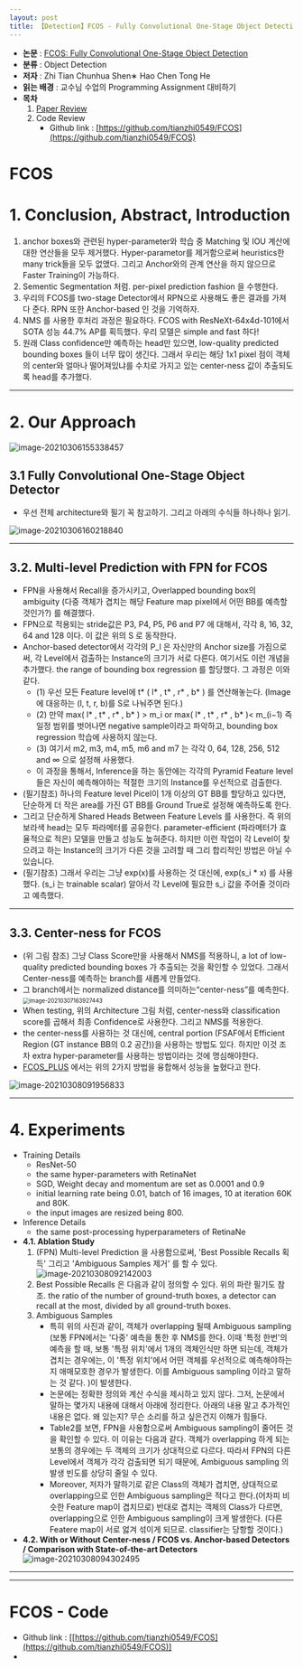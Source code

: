 ```yaml
---
layout: post
title: 【Detection】FCOS - Fully Convolutional One-Stage Object Detection
---
```


- **논문** : [FCOS: Fully Convolutional One-Stage Object Detection](https://arxiv.org/pdf/1904.01355.pdf)
- **분류** : Object Detection
- **저자** : Zhi Tian Chunhua Shen∗ Hao Chen Tong He
- **읽는 배경** : 교수님 수업의 Programming Assignment 대비하기
- **목차**
  1. [Paper Review](https://junha1125.github.io/blog/artificial-intelligence/2021-03-06-FCOS/#fcos)
  2. Code Review
     - Github link : [https://github.com/tianzhi0549/FCOS](https://github.com/tianzhi0549/FCOS)



# FCOS

# 1. Conclusion, Abstract, Introduction

1. anchor boxes와 관련된 hyper-parameter와 학습 중 Matching 및 IOU 계산에 대한 연산들을 모두 제거했다. Hyper-parametor를 제거함으로써 heuristics한 many trick들을 모두 없앴다. 그리고 Anchor와의 관계 연산을 하지 않으므로 Faster Training이 가능하다.
2. Sementic Segmentation 처럼. per-pixel prediction fashion 을 수행한다. 
3. 우리의 FCOS를 two-stage Detector에서 RPN으로 사용해도 좋은 결과를 가져다 준다. RPN 또한 Anchor-based 인 것을 기억하자.
4. NMS 를 사용한 후처리 과정은 필요하다. FCOS with ResNeXt-64x4d-101에서 SOTA 성능 44.7% AP를 획득했다. 우리 모델은 simple and fast 하다!
5. 원래 Class confidence만 예측하는 head만 있으면, low-quality predicted bounding boxes 들이 너무 많이 생긴다. 그래서 우리는 해당 1x1 pixel 점이 객체의 center와 얼마나 떨어져있냐를 수치로 가지고 있는 center-ness 값이 추출되도록 head를 추가했다. 



---

# 2. Our Approach

![image-20210306155338457](https://github.com/junha1125/Imgaes_For_GitBlog/blob/master/Typora/image-20210306155338457.png?raw=tru)

## 3.1 Fully Convolutional One-Stage Object Detector

- 우선 전체 architecture와 필기 꼭 참고하기. 그리고 아래의 수식들 하나하나 읽기.

![image-20210306160218840](https://github.com/junha1125/Imgaes_For_GitBlog/blob/master/Typora/image-20210306160218840.png?raw=tru)



---

## 3.2. Multi-level Prediction with FPN for FCOS

- FPN을 사용해서 Recall을 증가시키고, Overlapped bounding box의 ambiguity (다중 객체가 겹치는 해당 Feature map pixel에서 어떤 BB를 예측할 것인가?) 를 해결했다. 
- FPN으로 적용되는 stride값은 P3, P4, P5, P6 and P7 에 대해서, 각각  8, 16, 32, 64 and 128 이다. 이 값은 위의 S 로 동작한다. 
- Anchor-based detector에서 각각의 P_l 은 자신만의 Anchor size를 가짐으로써, 각 Level에서 검출하는 Instance의 크기가 서로 다른다. 여기서도 이런 개념을 추가했다. the range of bounding box regression 를 할당했다. 그 과정은 이와 같다. 
  - (1) 우선 모든 Feature level에 t* ( l* , t* , r* , b* ) 를 연산해놓는다. (Image에 대응하는 (l, t, r, b)를 S로 나눠주면 된다.) 
  - (2) 만약 max( l* , t* , r* , b* ) > m_i or max( l* , t* , r* , b* )< m_(i−1) 즉 일정 범위를 벗어나면 negative sample이라고 파악하고,  bounding box regression 학습에 사용하지 않는다. 
  - (3) 여기서 m2, m3, m4, m5, m6 and m7 는 각각 0, 64, 128, 256, 512 and ∞ 으로 설정해 사용했다. 
  - 이 과정을 통해서, Inference을 하는 동안에는 각각의 Pyramid Feature level들은 자신이 예측해야하는 적절한 크기의 Instance를 우선적으로 검출한다. 
- (필기참조) 하나의 Feature level Picel이 1개 이상의 GT BB를 할당하고 있다면, 단순하게 더 작은 area를 가진 GT BB를 Ground True로 설정해 예측하도록 한다. 
- 그리고 단순하게 Shared Heads Between Feature Levels 를 사용한다. 즉 위의 보라색 head는 모두 파라메터를 공유한다. parameter-efficient (파라메터가 효율적으로 적은) 모델을 만들고 성능도 높혀준다. 하지만 이런 작업이 각 Level이 찾으려고 하는 Instance의 크기가 다른 것을 고려할 때 그리 합리적인 방법은 아닐 수 있습니다. 
- (필기참조) 그래서 우리는 그냥 exp(x)를 사용하는 것 대신에, exp(s_i \* x) 를 사용했다. (s_i 는  trainable scalar) 알아서 각 Level에 필요한 s_i 값을 주어줄 것이라고 예측했다. 



---

## 3.3. Center-ness for FCOS

- (위 그림 참조) 그냥 Class Score만을 사용해서 NMS를 적용하니, a lot of low-quality predicted bounding boxes 가 추출되는 것을 확인할 수 있었다. 그래서 Center-ness를 예측하는 branch를 새롭게 만들었다. 
- 그 branch에서는 normalized distance를 의미하는“center-ness”를 예측한다.     
  <img src="https://github.com/junha1125/Imgaes_For_GitBlog/blob/master/Typora/image-20210307163927443.png?raw=tru" alt="image-20210307163927443" style="zoom:70%;" />
- When testing, 위의 Architecture 그림 처럼, center-ness와 classification score를 곱해서 최종 Confidence로 사용한다. 그리고 NMS를 적용한다.
- the center-ness를 사용하는 것 대신에, central portion (FSAF에서 Efficient Region (GT instance BB의 0.2 공간))을 사용하는 방법도 있다. 하지만 이것 조차 extra hyper-parameter를 사용하는 방법이라는 것에 명심해야한다. 
- [FCOS_PLUS](https://github.com/yqyao/FCOS_PLUS) 에서는 위의 2가지 방법을 융합해서 성능을 높혔다고 한다.

![image-20210308091956833](https://github.com/junha1125/Imgaes_For_GitBlog/blob/master/Typora/image-20210308091956833.png?raw=tru)



---

# 4. Experiments

- Training Details
  - ResNet-50
  - the same hyper-parameters with RetinaNet
  - SGD, Weight decay and momentum are set as 0.0001 and 0.9
  -  initial learning rate being 0.01, batch of 16 images, 10 at iteration 60K and 80K.
  - the input images are resized being 800.
- Inference Details
  - the same post-processing hyperparameters of RetinaNe
- **4.1. Ablation Study**
  1. (FPN) Multi-level Prediction 을 사용함으로써, 'Best Possible Recalls 획득' 그리고 'Ambiguous Samples 제거' 를 할 수 있다.    
         ![image-20210308092142003](https://github.com/junha1125/Imgaes_For_GitBlog/blob/master/Typora/image-20210308092142003.png?raw=tru)
  2. Best Possible Recalls 은 다음과 같이 정의할 수 있다. 위의 파란 필기도 참조. the ratio of the number of ground-truth boxes, a detector can recall at the most, divided by all ground-truth boxes.
  3. Ambiguous Samples
     - 특히 위의 사진과 같이, 객체가 overlapping 될때 Ambiguous sampling (보통 FPN에서는 '다중' 예측을 통한 후 NMS를 한다. 이때 '특정 한번'의 예측을 할 때, 보통 '특정 위치'에서 1개의 객체인식만 하면 되는데, 객체가 겹치는 경우에는, 이 '특정 위치'에서 어떤 객체를 우선적으로 예측해야하는지 애매모호한 경우가 발생한다. 이를 Ambiguous sampling 이라고 말하는 것 같다. )이 발생한다. 
     - 논문에는 정확한 정의와 계산 수식을 제시하고 있지 않다. 그저, 논문에서 말하는 몇가지 내용에 대해서 아래에 정리한다. 아래의 내용 말고 추가적인 내용은 없다. 왜 있는지? 무슨 소리를 하고 싶은건지 이해가 힘들다. 
     - Table2를 보면, FPN을 사용함으로써 Ambiguous sampling이 줄어든 것을 확인할 수 있다. 이 이유는 다음과 같다. 객체가 overlapping 하게 되는 보통의 경우에는 두 객체의 크기가 상대적으로 다르다. 따라서 FPN의 다른 Level에서 객체가 각각 검출되면 되기 때문에, Ambiguous sampling 의 발생 빈도를 상당히 줄일 수 있다. 
     - Moreover, 저자가 말하기로 같은 Class의 객체가 겹치면, 상대적으로 overlapping으로 인한 Ambiguous sampling은 적다고 한다.(어차피 비슷한 Feature map이 겹치므로) 반대로 겹치는 객체의 Class가 다르면, overlapping으로 인한 Ambiguous sampling이 크게 발생한다. (다른 Featere map이 서로 엃겨 섞이게 되므로. classifier는 당항할 것이다.)
- **4.2. With or Without Center-ness / FCOS vs. Anchor-based Detectors / Comparison with State-of-the-art Detectors**   
  ![image-20210308094302495](https://github.com/junha1125/Imgaes_For_GitBlog/blob/master/Typora/image-20210308094302495.png?raw=tru)



---

---

# FCOS - Code

- Github link : [[https://github.com/tianzhi0549/FCOS](https://github.com/tianzhi0549/FCOS)]
- 